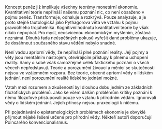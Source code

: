 Koncept peněz již implikuje všechny teorémy monetární ekonomie. Kvantitativní teorie nepřináší našemu poznání nic, co není obsaženo v pojmu peněz. Transformuje, odhaluje a rozkrývá. Pouze analyzuje, a je proto stejně tautologická jako Pythagorova věta ve vztahu k pojmu pravoúhlého trojúhelníka. Kognitivní hodnotu kvantitativní teorie by však nikdo nepopíral. Pro mysl, neosvícenou ekonomickým myšlením, zůstává neznámá. Dlouhá řada neúspěšných pokusů vyřešit dané problémy ukazuje, že dosáhnout současného stavu vědění nebylo snadné.

Není vadou apriorní vědy, že nepřináší plné poznání reality. Její pojmy a věty jsou mentálním nástrojem, otevírajícím přístupy k plnému uchopení reality. Samy o sobě však samozřejmě celek faktického poznání o všech věcech nepředstavují. Teorie a porozumění živoucí a měnící se skutečnosti nejsou ve vzájemném rozporu. Bez teorie, obecné apriorní vědy o lidském jednání, není porozumění realitě lidského jednání možné.

Vztah mezi rozumem a zkušeností byl dlouhou dobu jedním ze základních filozofických problémů. Jako ke všem dalším problémům kritiky poznání k němu filozofové přistupovali pouze ve vztahu k přírodním vědám. Ignorovali vědy o lidském jednání. Jejich přínosy nejsou praxeologii k ničemu.

Při pojednávání o epistemologických problémech ekonomie je obvyklé přijmout nějaké řešení určené pro přírodní vědy. Někteří autoři doporučují Poincarého konvencionalismus.